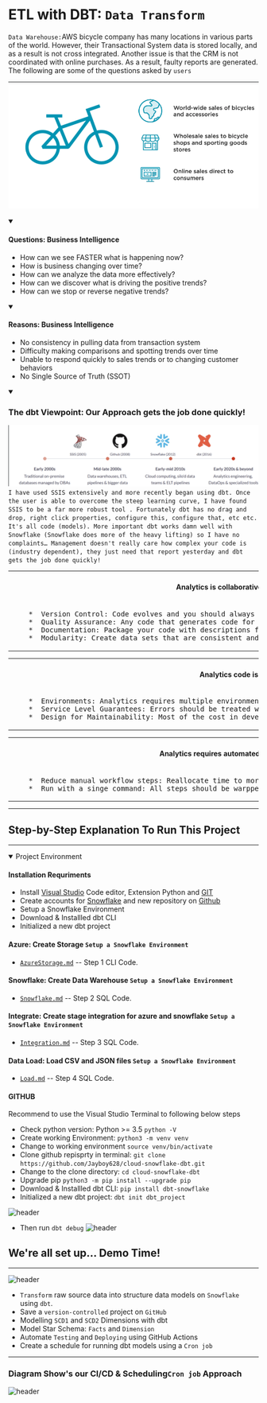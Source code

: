 
<!-- ABOUT THE PROJECT -->
# ETL with DBT:  `Data Transform`

`Data Warehouse:`AWS bicycle company has many locations in various parts of the world. However, their Transactional System data is stored locally, and as a result is not cross integrated. Another issue is that the CRM is not coordinated with online purchases. As a result, faulty reports are generated. The following are some of the questions asked by `users`

![header](images/logo.png)

<details open>
<summary>
    
#### Questions: Business Intelligence
    
</summary>
        
- How can we see FASTER what is happening now? 
- How is business changing over time? 
- How can we analyze the data more effectively? 
- How can we discover what is driving the positive trends? 
- How can we stop or reverse negative trends? 
 
</details>   

<details open>
<summary>
    
#### Reasons: Business Intelligence 
</summary>
    
- No consistency in pulling data from transaction system 
- Difficulty making comparisons and spotting trends over time  
- Unable to respond quickly to sales trends or to changing customer behaviors 
- No Single Source of Truth (SSOT)

</details>  

<details open>
<summary>

 ### The dbt Viewpoint: Our Approach gets the job done quickly!
 ![header](images/BriefHistory.png)
 <bold>
 ```I have used SSIS extensively and more recently began using dbt. Once the user is able to overcome the steep learning curve, I have found SSIS to be a far more robust tool . Fortunately dbt has no drag and drop, right click properties, configure this, configure that, etc etc. It's all code (models). More important dbt works damn well with Snowflake (Snowflake does more of the heavy lifting) so I have no complaints… Management doesn't really care how complex your code is (industry dependent), they just need that report yesterday and dbt gets the job done quickly!```
</bold>
</summary>    
<table>
<tr> 
    <th><h4>Analytics is collaborative</h5></th>
</tr>
<tr>
<td>  
<pre lang="js">
    *  Version Control: Code evolves and you should always know what changed, when.
    *  Quality Assurance: Any code that generates code for analysis should be reviewed and tested.
    *  Documentation: Package your code with descriptions for how it should be interpreted.
    *  Modularity: Create data sets that are consistent and can be easily updated as logic changes.
</pre>
</td>
</tr>
</table>

<table>
<tr> 
    <th><h4>Analytics code is an asset</h5></th>
</tr>
<tr>
<td>  
<pre lang="js">
    *  Environments: Analytics requires multiple environments.
    *  Service Level Guarantees: Errors should be treated with the same urgency as bugs in production software.
    *  Design for Maintainability: Most of the cost in development is in the maintenance phase.
</pre>
</td>
</tr>
</table>


<table>
<tr> 
    <th><h4>Analytics requires automated tools</h5></th>
</tr>
<tr>
<td>  
<pre lang="js">
    *  Reduce manual workflow steps: Reallocate time to more value-add engineering tasks.
    *  Run with a singe command: All steps should be warpped together and easily executed in order.
</pre>
</td>
</tr>
</table>
</details>   

***

## Step-by-Step Explanation To Run This Project
***

<details open>
<summary>Project Environment </summary>

#### Installation Requriments

* Install [Visual Studio](https://code.visualstudio.com/docs/python/python-tutorial) Code editor, Extension Python and [GIT](https://code.visualstudio.com/docs/sourcecontrol/overview)
* Create accounts for [Snowflake](https://github.com/Snowflake-Labs/sfquickstarts) and new repository on [Github](https://docs.github.com/en/get-started/onboarding/getting-started-with-your-github-account)
* Setup a Snowflake Environment
* Download & Installled dbt CLI
* Initialized a new dbt project
    
#### Azure: Create Storage  ```Setup a Snowflake Environment```
* [`AzureStorage.md`](Starter-Code/AzureStorage.md) -- Step 1  CLI Code.

#### Snowflake: Create Data Warehouse ```Setup a Snowflake Environment```
* [`Snowflake.md`](Starter-Code/Snowflake.md) -- Step 2 SQL Code.

    
#### Integrate: Create stage integration for azure and snowflake  ```Setup a Snowflake Environment``` 
* [`Integration.md`](Starter-Code/Integration.md) -- Step 3 SQL Code.

    
#### Data Load: Load CSV and JSON files  ```Setup a Snowflake Environment```
* [`Load.md`](Starter-Code/Load.md) -- Step 4  SQL Code.


#### GITHUB 
<bold>Recommend to use the Visual Studio Terminal to following below steps</bold>

* Check python version: Python >= 3.5  `python -V`
* Create working Environment: `python3 -m venv venv`
* Change to working environment `source venv/bin/activate`
* Clone github repisprty in terminal: `git clone https://github.com/Jayboy628/cloud-snowflake-dbt.git`
* Change to the clone directory: `cd cloud-snowflake-dbt`
* Upgrade pip   `python3 -m pip install --upgrade pip`
* Download & Installled dbt CLI: `pip install dbt-snowflake`
* Initialized a new dbt project: `dbt init dbt_project`

![header](images/Setupenv.png)

* Then run `dbt debug`
![header](images/debugconnection.png)

</details>

<!-- GETTING STARTED -->
## We're all set up... Demo Time! 
***
![header](images/WhatsPlan.png)
* `Transform` raw source data into structure data models on `Snowflake` using `dbt`.
* Save a `version-controlled` project on `GitHub`
* Modelling `SCD1` and `SCD2` Dimensions with dbt
* Model Star Schema: `Facts` and `Dimension`
* Automate `Testing` and `Deploying` using GitHub Actions
* Create a schedule for running dbt models using a `Cron job`
***
### Diagram Show's our CI/CD & Scheduling`Cron job` Approach
![header](images/GithubFeatures.png)

